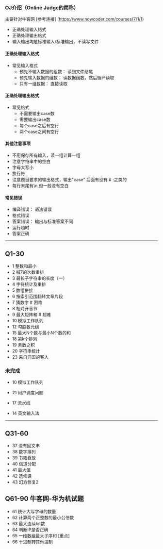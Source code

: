 ### OJ介绍（Online Judge的简称）
主要针对牛客网
[参考连接]  (https://www.nowcoder.com/courses/7/1/1)
- 正确处理输入格式
- 正确处理输出格式
- 输入输出均是标准输入/标准输出，不读写文件

#### 正确处理输入格式
- 常见输入格式
    - 预先不输入数据的组数： 读到文件结尾
    - 预先输入数据的组数： 读数据组数，然后循环读取
    - 只有一组数据： 直接读取
    
#### 正确处理输出格式
- 常见格式
    - 不需要输出case数
    - 需要输出case数
    - 每个case之后有空行
    - 两个case之间有空行
    
#### 其他注意事项
- 不用保存所有输入，读一组计算一组
- 注意字符串中的空白
- 字母大写小
- 换行符
- 注意题目要求的输出格式，输出"case" 后面有没有 # :之类的
- 每行末尾有\n,但一般没有空白

#### 常见错误
- 编译错误： 语法错误
- 格式错误
- 答案错误： 输出与标准答案不同
- 运行超时
- 答案正确

------------
## Q1-30
- 1 整数和最小
- 2 喊7的次数重排
- 3 最长子字符串的长度（一）
- 4 字符统计及重排
- 5 数组拼接
- 6 按索引范围翻转文章片段
- 7 猜数字 # 困难
- 8 相对开音节
- 9 最大矩阵和   # 超难
- 10 模拟工作队列
- 12 勾股数元组
- 15 最大N个数与最小N个数的和
- 18 第k个排列
- 19 素数之积
- 20 字符串统计
- 23 来自异国的客人

###  未完成

- 10 模拟工作队列
- 21 用户调度问题
- 17 流水线

- 14 英文输入法




---------------------------------------------------------------
## Q31-60

- 37 没有回文串
- 38 数字排列
- 39 书籍叠放
- 40 信道分配
- 41 最大值
- 42 选修课
- 43 幻方修复2


## Q61-90   牛客网-华为机试题
- 61 统计大写字母的数量
- 62 计算两个正整数的最小公倍数
- 63 最大连续bit数
- 64 判断IP是否正确
- 65 一维数组最大子序和   [重点]
- 66 十进制转其他进制